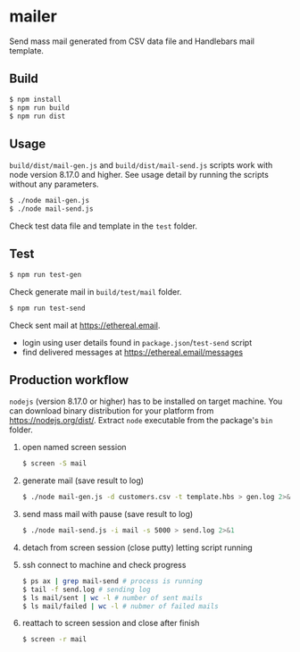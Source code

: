 # mailer

Send mass mail generated from CSV data file and Handlebars mail template.

## Build

```bash
$ npm install
$ npm run build
$ npm run dist
```

## Usage

`build/dist/mail-gen.js` and `build/dist/mail-send.js` scripts work with node version 8.17.0 and higher.
See usage detail by running the scripts without any parameters.

```bash
$ ./node mail-gen.js
$ ./node mail-send.js
```

Check test data file and template in the `test` folder.

## Test

```bash
$ npm run test-gen
```

Check generate mail in `build/test/mail` folder.

```bash
$ npm run test-send
```

Check sent mail at https://ethereal.email.

- login using user details found in `package.json`/`test-send` script
- find delivered messages at https://ethereal.email/messages

## Production workflow

`nodejs` (version 8.17.0 or higher) has to be installed on target machine.
You can download binary distribution for your platform from https://nodejs.org/dist/. Extract `node` executable from the package's `bin` folder.

1. open named screen session

   ```bash
   $ screen -S mail
   ```

2. generate mail (save result to log)

   ```bash
   $ ./node mail-gen.js -d customers.csv -t template.hbs > gen.log 2>&1
   ```

3. send mass mail with pause (save result to log)

   ```bash
   $ ./node mail-send.js -i mail -s 5000 > send.log 2>&1
   ```

4. detach from screen session (close putty) letting script running

5. ssh connect to machine and check progress

   ```bash
   $ ps ax | grep mail-send # process is running
   $ tail -f send.log # sending log
   $ ls mail/sent | wc -l # number of sent mails
   $ ls mail/failed | wc -l # nubmer of failed mails
   ```

6. reattach to screen session and close after finish

   ```bash
   $ screen -r mail
   ```
